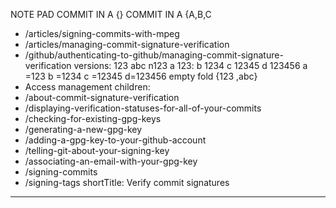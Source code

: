 NOTE PAD 
COMMIT IN A {}
COMMIT IN A {A,B,C
  - /articles/signing-commits-with-mpeg
  - /articles/managing-commit-signature-verification
  - /github/authenticating-to-github/managing-commit-signature-verification
versions:
123
abc
n123
a 123:
b 1234
c 12345
d 123456
 a =123
b =1234
c =12345
d=123456
  empty fold {123 ,abc}
  - Access management
children:
  - /about-commit-signature-verification
  - /displaying-verification-statuses-for-all-of-your-commits
  - /checking-for-existing-gpg-keys
  - /generating-a-new-gpg-key
  - /adding-a-gpg-key-to-your-github-account
  - /telling-git-about-your-signing-key
  - /associating-an-email-with-your-gpg-key
  - /signing-commits
  - /signing-tags
shortTitle: Verify commit signatures
---

